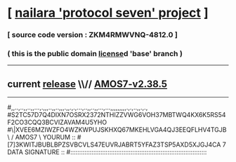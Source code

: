
# [ [nailara 'protocol seven' project](http://nailara.network/) ]

### [ source code version : ZKM4RMWVNQ-4812.0 ]

### ( this is the public domain [license](../license)d 'base' branch )
---
## current [release](https://github.com/nailara-technologies/protocol-7/releases) \\\\// [AMOS7-v2.38.5](https://github.com/nailara-technologies/protocol-7/releases/tag/AMOS7-v2.38.5)
---

#,,..,..,,..,,...,.,,,..,,..,,,.,,.,.,...,..,,..,,...,...,,,,,,,,,.,.,..,,.,.,
#S2TC57D7Q4DIXN7OSRX2372NTHIZZVWG6VOH37MBTWQ4KX6K5RS54F2CO3CQQ3BCVIZAVAM4U5YHO
#\\\|XVEE6MZIWZFO4WZKWPUJSKHXQ67MKEHLVGA4QJ3EEQFLHV4TGJB \ / AMOS7 \ YOURUM ::
#\[7]3KWITJBUBLBPZSVBCVLS47EUVRJABRT5YFAZ3TSP5AXD5XJGJ4CA 7  DATA SIGNATURE ::
#:::::::::::::::::::::::::::::::::::::::::::::::::::::::::::::::::::::::::::::
